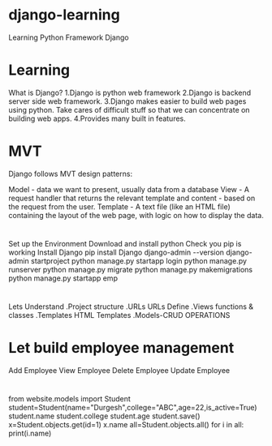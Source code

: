 # django-learning
Learning Python Framework Django

# Learning #
What is Django?
1.Django is python web framework
2.Django is backend server side web framework.
3.Django makes easier to build web pages using python.
   Take cares of difficult stuff so that we can concentrate on building web apps.
4.Provides many built in features.

# MVT #

Django follows MVT design patterns:

Model - data we want to present, usually data from a database
View - A request handler that returns the relevant template and content - based on the request from the user.
Template - A text file (like an HTML file) containing the layout of the web page, with logic on how to display the data.

# 

Set up the Environment
Download and install python
Check you pip is working
Install Django
	pip install Django
	django-admin --version
	django-admin startproject <projectname>
	python manage.py startapp login
	python manage.py runserver
	python manage.py migrate
	python manage.py makemigrations
	python manage.py startapp emp

# 

Lets Understand
.Project structure
.URLs					URLs Define
.Views					functions & classes
.Templates				HTML Templates
.Models-CRUD OPERATIONS

# Let build employee management

Add Employee
View Employee
Delete Employee
Update Employee

#

from website.models import Student
student=Student(name="Durgesh",college="ABC",age=22,is_active=True)
student.name
student.college
student.age
student.save()
x=Student.objects.get(id=1)
x.name
all=Student.objects.all()
for i in all:
	print(i.name)
